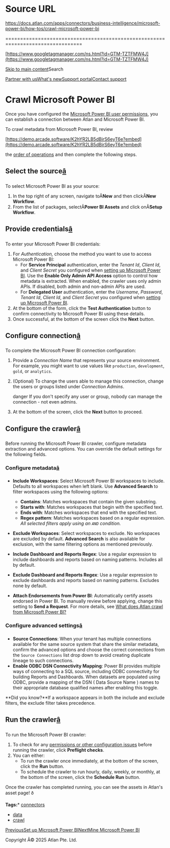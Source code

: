 # Source URL
https://docs.atlan.com/apps/connectors/business-intelligence/microsoft-power-bi/how-tos/crawl-microsoft-power-bi

================================================================================

<!--
canonical: https://docs.atlan.com/apps/connectors/business-intelligence/microsoft-power-bi/how-tos/crawl-microsoft-power-bi
link-alternate: https://docs.atlan.com/apps/connectors/business-intelligence/microsoft-power-bi/how-tos/crawl-microsoft-power-bi
meta-description: Once you have configured the [Microsoft Power BI user permissions](/apps/connectors/business-intelligence/microsoft-power-bi/how-tos/set-up-microsoft-power-bi), you can establish a connection between Atlan and Microsoft Power BI.
meta-docsearch:docusaurus_tag: docs-default-current
meta-docsearch:language: en
meta-docsearch:version: current
meta-docusaurus_locale: en
meta-docusaurus_tag: docs-default-current
meta-docusaurus_version: current
meta-generator: Docusaurus v3.8.1
meta-og-description: Once you have configured the [Microsoft Power BI user permissions](/apps/connectors/business-intelligence/microsoft-power-bi/how-tos/set-up-microsoft-power-bi), you can establish a connection between Atlan and Microsoft Power BI.
meta-og-locale: en
meta-og-title: Crawl Microsoft Power BI | Atlan Documentation
meta-og-url: https://docs.atlan.com/apps/connectors/business-intelligence/microsoft-power-bi/how-tos/crawl-microsoft-power-bi
meta-twitter:card: summary_large_image
meta-viewport: width=device-width,initial-scale=1
title: Crawl Microsoft Power BI | Atlan Documentation
-->

[https://www.googletagmanager.com/ns.html?id=GTM-TZTFMW4J](https://www.googletagmanager.com/ns.html?id=GTM-TZTFMW4J)

[Skip to main content](#__docusaurus_skipToContent_fallback)Search

[Partner with us](https://docs.google.com/forms/d/e/1FAIpQLScuAIhCm2GS7YFstrOjawbP8J7PUmOynQo7wI2yGCcCyEcVSw/viewform)[What's new](https://shipped.atlan.com/)[Support portal](https://atlan.zendesk.com/auth/v2/login/signin?return_to=https%3A%2F%2Fatlan.zendesk.com%2Fhc%2Fen-us&theme=hc&locale=en-us&brand_id=1900000425113&auth_origin=1900000425113%2Cfalse%2Ctrue)[Contact support](/support/submit-request)

Crawl Microsoft Power BI
========================

Once you have configured the [Microsoft Power BI user permissions](/apps/connectors/business-intelligence/microsoft-power-bi/how-tos/set-up-microsoft-power-bi), you can establish a connection between Atlan and Microsoft Power BI.

To crawl metadata from Microsoft Power BI, review

[https://demo.arcade.software/K2hYR2LB5dBirS6eyT6e?embed](https://demo.arcade.software/K2hYR2LB5dBirS6eyT6e?embed)

the [order of operations](/product/connections/how-tos/order-workflows) and then complete the following steps.

Select the source[â](#select-the-source "Direct link to Select the source")
-----------------------------------------------------------------------------

To select Microsoft Power BI as your source:

1. In the top right of any screen, navigate toÂ**New** and then clickÂ**New Workflow**.
2. From the list of packages, selectÂ**Power BI Assets** and click onÂ**Setup Workflow**.

Provide credentials[â](#provide-credentials "Direct link to Provide credentials")
-----------------------------------------------------------------------------------

To enter your Microsoft Power BI credentials:

1. For *Authentication,* choose the method you want to use to access Microsoft Power BI:
    * For **Service Principal** authentication, enter the *Tenant Id*, *Client Id*, and *Client Secret* you configured when [setting up Microsoft Power BI](/apps/connectors/business-intelligence/microsoft-power-bi/how-tos/set-up-microsoft-power-bi). Use the **Enable Only Admin API Access** option to control how metadata is extracted. When enabled, the crawler uses only admin APIs. If disabled, both admin and non\-admin APIs are used.
    * For **Delegated User** authentication, enter the *Username*, *Password*, *Tenant Id*, *Client Id*, and *Client Secret* you configured when [setting up Microsoft Power BI](/apps/connectors/business-intelligence/microsoft-power-bi/how-tos/set-up-microsoft-power-bi).
2. At the bottom of the form, click the **Test Authentication** button to confirm connectivity to Microsoft Power BI using these details.
3. Once successful, at the bottom of the screen click the **Next** button.

Configure connection[â](#configure-connection "Direct link to Configure connection")
--------------------------------------------------------------------------------------

To complete the Microsoft Power BI connection configuration:

1. Provide a *Connection Name* that represents your source environment. For example, you might want to use values like `production`, `development`, `gold`, or `analytics`.
2. (Optional) To change the users able to manage this connection, change the users or groups listed under *Connection Admins*.

    danger If you don't specify any user or group, nobody can manage the connection \- not even admins.
3. At the bottom of the screen, click the **Next** button to proceed.

Configure the crawler[â](#configure-the-crawler "Direct link to Configure the crawler")
-----------------------------------------------------------------------------------------

Before running the Microsoft Power BI crawler, configure metadata extraction and advanced options. You can override the default settings for the following fields.

### Configure metadata[â](#configure-metadata "Direct link to Configure metadata")

* **Include Workspaces**: Select Microsoft Power BI workspaces to include. Defaults to all workspaces when left blank. Use **Advanced Search** to filter workspaces using the following options:

    + **Contains**: Matches workspaces that contain the given substring.
    + **Starts with**: Matches workspaces that begin with the specified text.
    + **Ends with**: Matches workspaces that end with the specified text.
    + **Regex pattern**: Matches workspaces based on a regular expression.
    *All selected filters apply using an `AND` condition.*
* **Exclude Workspaces**: Select workspaces to exclude. No workspaces are excluded by default. **Advanced Search** is also available for exclusion, with the same filtering options as mentioned previously.
* **Include Dashboard and Reports Regex**: Use a regular expression to include dashboards and reports based on naming patterns. Includes all by default.
* **Exclude Dashboard and Reports Regex**: Use a regular expression to exclude dashboards and reports based on naming patterns. Excludes none by default.
* **Attach Endorsements from Power BI**: Automatically certify assets endorsed in Power BI. To manually review before applying, change this setting to **Send a Request**. For more details, see [What does Atlan crawl from Microsoft Power BI?](/apps/connectors/business-intelligence/microsoft-power-bi/references/what-does-atlan-crawl-from-microsoft-power-bi)

### Configure advanced settings[â](#configure-advanced-settings "Direct link to Configure advanced settings")

* **Source Connections**: When your tenant has multiple connections available for the same source system that share the similar metadata, confirm the advanced options and choose the correct connections from the `Source Connections` list drop down to avoid creating duplicate lineage to such connections.
* **Enable ODBC DSN Connectivity Mapping**: Power BI provides multiple ways of connecting to a SQL source, including ODBC connectivity for building Reports and Dashboards. When datasets are populated using ODBC, provide a mapping of the DSN ( Data Source Name ) names to their appropriate database qualified names after enabling this toggle.

**Did you know?**If a workspace appears in both the include and exclude filters, the exclude filter takes precedence.

Run the crawler[â](#run-the-crawler "Direct link to Run the crawler")
-----------------------------------------------------------------------

To run the Microsoft Power BI crawler:

1. To check for any [permissions or other configuration issues](/apps/connectors/business-intelligence/microsoft-power-bi/references/preflight-checks-for-microsoft-power-bi) before running the crawler, click **Preflight checks**.
2. You can either:
    * To run the crawler once immediately, at the bottom of the screen, click the **Run** button.
    * To schedule the crawler to run hourly, daily, weekly, or monthly, at the bottom of the screen, click the **Schedule Run** button.

Once the crawler has completed running, you can see the assets in Atlan's asset page! ð

**Tags:*** [connectors](/tags/connectors)
* [data](/tags/data)
* [crawl](/tags/crawl)

[PreviousSet up Microsoft Power BI](/apps/connectors/business-intelligence/microsoft-power-bi/how-tos/set-up-microsoft-power-bi)[NextMine Microsoft Power BI](/apps/connectors/business-intelligence/microsoft-power-bi/how-tos/mine-microsoft-power-bi)

Copyright Â© 2025 Atlan Pte. Ltd.

